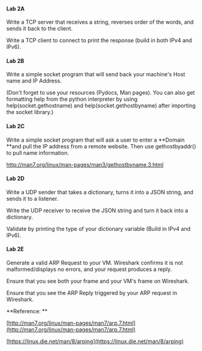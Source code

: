 #### **Lab 2A**

Write a TCP server that receives a string, reverses order of the words, and sends it back to the client.

Write a TCP client to connect to print the response \(build in both IPv4 and IPv6\).

#### **Lab 2B**

Write a simple socket program that will send back your machine's Host name and IP Address.

\(Don't forget to use your resources \(Pydocs, Man pages\).  You can also get formatting help from the python interpreter by using help\(socket.gethostname\) and help\(socket.gethostbyname\) after importing the socket library.\)

#### **Lab 2C**

Write a simple socket program that will ask a user to enter a **Domain **and pull the IP address from a remote website.  Then use gethostbyaddr\(\) to pull name information.

http://man7.org/linux/man-pages/man3/gethostbyname.3.html

#### **Lab 2D**

Write a UDP sender that takes a dictionary, turns it into a JSON string, and sends it to a listener.

Write the UDP receiver to receive the JSON string and turn it back into a dictionary.

Validate by printing the type of your dictionary variable \(Build in IPv4 and IPv6\).

#### **Lab 2E**

Generate a valid ARP Request to your VM. Wireshark confirms it is not malformed/displays no errors, and your request produces a reply.

Ensure that you see both your frame and your VM's frame on Wireshark.

Ensure that you see the ARP Reply triggered by your ARP request in Wireshark.

**Reference: **

[http://man7.org/linux/man-pages/man7/arp.7.html](http://man7.org/linux/man-pages/man7/arp.7.html)

[https://linux.die.net/man/8/arping](https://linux.die.net/man/8/arping)

